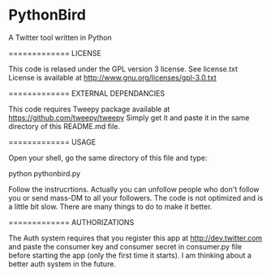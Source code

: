PythonBird
==========

A Twitter tool written in Python

=============
LICENSE

This code is relased under the GPL version 3 license. See license.txt
License is available at http://www.gnu.org/licenses/gpl-3.0.txt

=============
EXTERNAL DEPENDANCIES

This code requires Tweepy package available at https://github.com/tweepy/tweepy
Simply get it and paste it in the same directory of this README.md file.

=============
USAGE

Open your shell, go the same directory of this file and type:

python pythonbird.py

Follow the instrucrtions. Actually you can unfollow people who don't follow you or send mass-DM to all your followers.
The code is not optimized and is a little bit slow. There are many things to do to make it better. 

=============
AUTHORIZATIONS

The Auth system requires that you register this app at http://dev.twitter.com and paste the consumer key and consumer secret in consumer.py file before starting the app (only the first time it starts).
I am thinking about a better auth system in the future.
